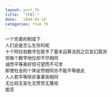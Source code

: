 ```yaml
---
layout: post_fb
title:  "[FB]-"
date:   2008-04-10
categories: from fb
---
```

一个完善的制度下  
人们会是怎么生存的呢  
十个阿拉伯数字在赋予了基本运算法则之后变幻莫测  
但每个数字地位却不尽相同  
诚然平等美好但可望而不可求  
即使社会的个体全然相同亦不能平等彼此  
人人若平等除非事事皆相同  
无比较无变化无赞赏无蔑视  
能否  